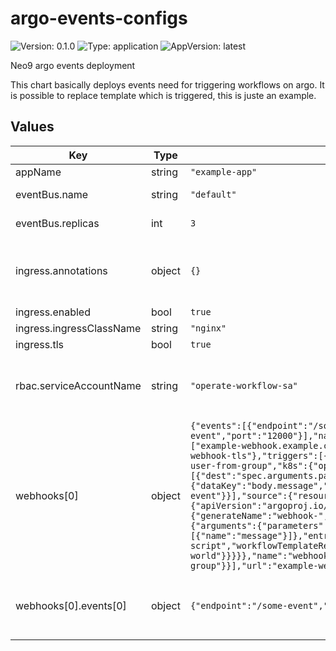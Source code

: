 # argo-events-configs

![Version: 0.1.0](https://img.shields.io/badge/Version-0.1.0-informational?style=flat-square) ![Type: application](https://img.shields.io/badge/Type-application-informational?style=flat-square) ![AppVersion: latest](https://img.shields.io/badge/AppVersion-latest-informational?style=flat-square)

Neo9 argo events deployment

This chart basically deploys events need for triggering workflows on argo.
It is possible to replace template which is triggered, this is juste an example.

## Values

| Key | Type | Default | Description |
|-----|------|---------|-------------|
| appName | string | `"example-app"` |  |
| eventBus.name | string | `"default"` | event bus name |
| eventBus.replicas | int | `3` | event bus replicas |
| ingress.annotations | object | `{}` | Annotations are used to configure the ingress controller |
| ingress.enabled | bool | `true` | enable ingress |
| ingress.ingressClassName | string | `"nginx"` |  |
| ingress.tls | bool | `true` |  |
| rbac.serviceAccountName | string | `"operate-workflow-sa"` | ServiceAccount used by argo-events, only one by default for this version |
| webhooks[0] | object | `{"events":[{"endpoint":"/some-event","event":"some-event","port":"12000"}],"name":"example-webhook","tls":{"hosts":["example-webhook.example.com"],"secretName":"argo-example-webhook-tls"},"triggers":[{"template":{"conditions":"vpn-remove-user-from-group","k8s":{"operation":"create","parameters":[{"dest":"spec.arguments.parameters.1.value","src":{"dataKey":"body.message","dependencyName":"some-event"}}],"source":{"resource":{"apiVersion":"argoproj.io/v1alpha1","kind":"Workflow","metadata":{"generateName":"webhook-","namespace":"argo"},"spec":{"arguments":{"parameters":[{"name":"message"}]},"entrypoint":"vpn-script","workflowTemplateRef":{"clusterScope":true,"name":"hello-world"}}}}},"name":"webhook-workflow-trigger-vpn-remove-user-from-group"}}],"url":"example-webhook.example.com"}` | webhook name |
| webhooks[0].events[0] | object | `{"endpoint":"/some-event","event":"some-event","port":"12000"}` | Events for this webhook, it has to be mapped with ingress setup |